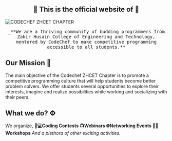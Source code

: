 <h2 align="center"> 🔗 This is the official website of 🔗 <br/> </h2> 

![CODECHEF ZHCET CHAPTER](https://user-images.githubusercontent.com/96831851/151702117-fe4fe4fb-635f-40a3-ac37-a0dcf089d7cb.png)

<p align="center"> <samp>_**We are a thriving community of budding programmers from Zakir Husain College of Engineering and Technology, mentored by CodeChef to make competitive programming accessible to all students.**

  ## Our Mission 🎯  <br>
The main objective of the Codechef ZHCET Chapter is to promote a competitive programming culture that will help students become better problem solvers. We offer students several opportunities to explore their interests, imagine and realize possibilities while working and socializing with their peers. 
  
  ## What we do? ⚙️  <br>
  We organize, 
👨‍**💻Coding Contests
📺Webinars
🌐Networking Events
👨‍🔧Workshops**
_And a plethora of other exciting activities._
  
